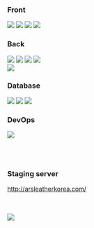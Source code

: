 <div>
  <!--Body-->
  
### Front
<img src="https://img.shields.io/badge/JavaScript-000000?style=for-the-badge&logoColor=white"/>
<img src="https://img.shields.io/badge/HTML-000000?style=for-the-badge&logoColor=white"/>
<img src="https://img.shields.io/badge/CSS-000000?style=for-the-badge&logoColor=white"/>
<img src="https://img.shields.io/badge/Jsp-000000?style=for-the-badge&logoColor=white"/>
<br>

### Back
<img src="https://img.shields.io/badge/Java-000000?style=for-the-badge&logoColor=white"/>
<img src="https://img.shields.io/badge/Spring_Boot-000000?style=for-the-badge&labelColor=white"/>
<img src="https://img.shields.io/badge/JPA-000000?style=for-the-badge&logoColor=white"/>
<img src="https://img.shields.io/badge/Hibernate-000000?style=for-the-badge&logoColor=white"/>
<br>
<img src="https://img.shields.io/badge/JWT-000000?style=for-the-badge&logoColor=white"/>
<br>

### Database
<!-- 데이터베이스 -->
<img src="https://img.shields.io/badge/MySQL-000000?style=for-the-badge&logoColor=white"/>
<img src="https://img.shields.io/badge/MariaDB-000000?style=for-the-badge&logoColor=white"/>
<img src="https://img.shields.io/badge/PostgreSQL-000000?style=for-the-badge&logoColor=white"/>
<br>

### DevOps
<img src="https://img.shields.io/badge/Docker-000000?style=for-the-badge&logoColor=white"/>

<br/><br/>


### Staging server  
http://arsleatherkorea.com/

  <br/>
  <br/>
<img src="https://github-readme-stats.vercel.app/api/top-langs/?username=PARKJAEGWON&layout=compact"/>

  <br/>
  <br/>

<!-- Notion: https://military-parsley-c68.notion.site/groo-log-268acfcc8a378000b295fb2fb8d76fa3?pvs=143 -->
<!-- <a href="https://www.gitanimals.org/en_US?utm_medium=image&utm_source=PARKJAEGWON&utm_content=line"> -->
<!-- <img src="https://render.gitanimals.org/lines/PARKJAEGWON?pet-id=698115423339893793" width="400" height="200" />  -->
<!-- <img src="https://github-readme-stats.vercel.app/api/top-langs/?username=PARKJAEGWON&layout=compact" width="400" height="150" /> -->



<!-- </a> -->

</div>



<!--
**PARKJAEGWON/PARKJAEGWON** is a ✨ _special_ ✨ repository because its `README.md` (this file) appears on your GitHub profile.

Here are some ideas to get you started:

- 🔭 I’m currently working on ...
- 🌱 I’m currently learning ...
- 👯 I’m looking to collaborate on ...
- 🤔 I’m looking for help with ...
- 💬 Ask me about ...
- 📫 How to reach me: ...
- 😄 Pronouns: ...
- ⚡ Fun fact: ...
-->
